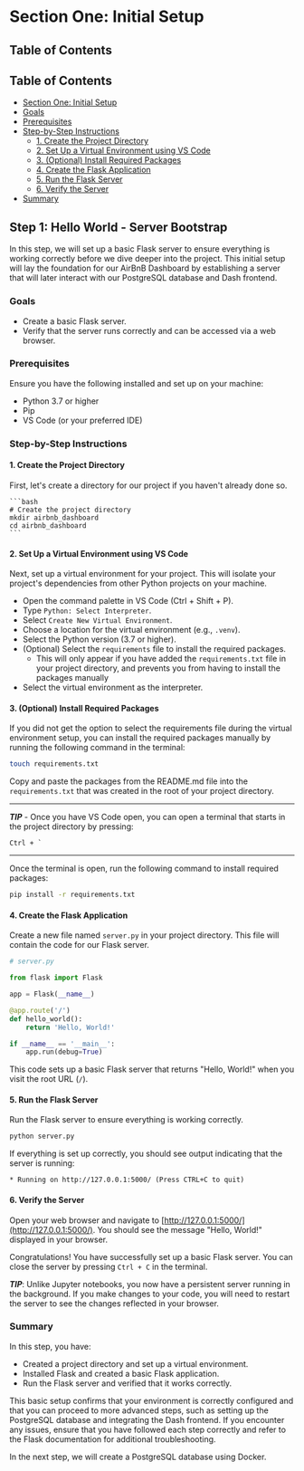 # Section One: Initial Setup

## Table of Contents

## Table of Contents

- [Section One: Initial Setup](#section-one-initial-setup)
- [Goals](#goals)
- [Prerequisites](#prerequisites)
- [Step-by-Step Instructions](#step-by-step-instructions)
    - [1. Create the Project Directory](#1-create-the-project-directory)
    - [2. Set Up a Virtual Environment using VS Code](#2-set-up-a-virtual-environment-using-vs-code)
    - [3. (Optional) Install Required Packages](#3-optional-install-required-packages)
    - [4. Create the Flask Application](#4-create-the-flask-application)
    - [5. Run the Flask Server](#5-run-the-flask-server)
    - [6. Verify the Server](#6-verify-the-server)
- [Summary](#summary)

## Step 1: Hello World - Server Bootstrap

In this step, we will set up a basic Flask server to ensure everything is working correctly before we dive deeper into the project. This initial setup will lay the foundation for our AirBnB Dashboard by establishing a server that will later interact with our PostgreSQL database and Dash frontend.

### Goals

- Create a basic Flask server.
- Verify that the server runs correctly and can be accessed via a web browser.

### Prerequisites

Ensure you have the following installed and set up on your machine:

- Python 3.7 or higher
- Pip
- VS Code (or your preferred IDE)

### Step-by-Step Instructions

#### 1. Create the Project Directory

First, let's create a directory for our project if you haven't already done so.

    ```bash
    # Create the project directory
    mkdir airbnb_dashboard
    cd airbnb_dashboard
    ```

#### 2. Set Up a Virtual Environment using VS Code

Next, set up a virtual environment for your project. This will isolate your project's dependencies from other Python projects on your machine.

- Open the command palette in VS Code (Ctrl + Shift + P).
- Type `Python: Select Interpreter`.
- Select `Create New Virtual Environment`.
- Choose a location for the virtual environment (e.g., `.venv`).
- Select the Python version (3.7 or higher).
- (Optional) Select the `requirements` file to install the required packages.
  - This will only appear if you have added the `requirements.txt` file in your project directory, and prevents you from having to install the packages manually
- Select the virtual environment as the interpreter.

#### 3. (Optional) Install Required Packages

If you did not get the option to select the requirements file during the virtual environment setup, you can install the required packages manually by running the following command in the terminal:

```bash
touch requirements.txt
```

Copy and paste the packages from the README.md file into the `requirements.txt` that was created in the root of your project directory.

---

**_TIP_** - Once you have VS Code open, you can open a terminal that starts in the project directory by pressing:

```
Ctrl + `
```

---

Once the terminal is open, run the following command to install required packages:

```bash
pip install -r requirements.txt
```

#### 4. Create the Flask Application

Create a new file named `server.py` in your project directory. This file will contain the code for our Flask server.

```python
# server.py

from flask import Flask

app = Flask(__name__)

@app.route('/')
def hello_world():
    return 'Hello, World!'

if __name__ == '__main__':
    app.run(debug=True)
```

This code sets up a basic Flask server that returns "Hello, World!" when you visit the root URL (`/`).

#### 5. Run the Flask Server

Run the Flask server to ensure everything is working correctly.

```bash
python server.py
```

If everything is set up correctly, you should see output indicating that the server is running:

```
* Running on http://127.0.0.1:5000/ (Press CTRL+C to quit)
```

#### 6. Verify the Server

Open your web browser and navigate to [http://127.0.0.1:5000/](http://127.0.0.1:5000/). You should see the message "Hello, World!" displayed in your browser.

Congratulations! You have successfully set up a basic Flask server. You can close the server by pressing `Ctrl + C` in the terminal.

**_TIP_**: Unlike Jupyter notebooks, you now have a persistent server running in the background. If you make changes to your code, you will need to restart the server to see the changes reflected in your browser.

### Summary

In this step, you have:

- Created a project directory and set up a virtual environment.
- Installed Flask and created a basic Flask application.
- Run the Flask server and verified that it works correctly.

This basic setup confirms that your environment is correctly configured and that you can proceed to more advanced steps, such as setting up the PostgreSQL database and integrating the Dash frontend. If you encounter any issues, ensure that you have followed each step correctly and refer to the Flask documentation for additional troubleshooting.

In the next step, we will create a PostgreSQL database using Docker.
